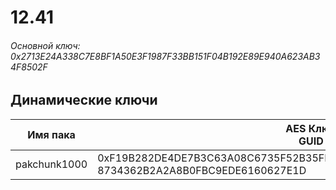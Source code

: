 # 12.41

###### Основной ключ: 0x2713E24A338C7E8BF1A50E3F1987F33BB151F04B192E89E940A623AB34F8502F

## Динамические ключи

| Имя пака         | AES Ключ<br/>GUID                                                                                            |
|--------------|---------------------------------------------------------------------------------------------------------|
| pakchunk1000 | 0xF19B282DE4DE7B3C63A08C6735F52B35FEB55DFA8C10A7E7C936F7BB8A3F5FA8<br/>8734362B2A2A8B0FBC9EDE6160627E1D |
